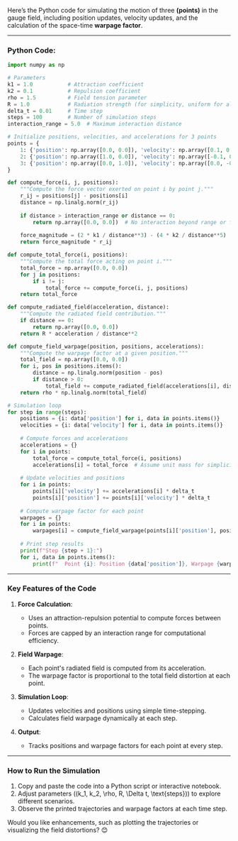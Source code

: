 Here’s the Python code for simulating the motion of three **(points)** in the gauge field, including position updates, velocity updates, and the calculation of the space-time **warpage factor**.

---

### **Python Code:**

```python
import numpy as np

# Parameters
k1 = 1.0           # Attraction coefficient
k2 = 0.1           # Repulsion coefficient
rho = 1.5          # Field tension parameter
R = 1.0            # Radiation strength (for simplicity, uniform for all points)
delta_t = 0.01     # Time step
steps = 100        # Number of simulation steps
interaction_range = 5.0  # Maximum interaction distance

# Initialize positions, velocities, and accelerations for 3 points
points = {
    1: {'position': np.array([0.0, 0.0]), 'velocity': np.array([0.1, 0.2])},
    2: {'position': np.array([1.0, 0.0]), 'velocity': np.array([-0.1, 0.1])},
    3: {'position': np.array([0.0, 1.0]), 'velocity': np.array([0.0, -0.1])},
}

def compute_force(i, j, positions):
    """Compute the force vector exerted on point i by point j."""
    r_ij = positions[j] - positions[i]
    distance = np.linalg.norm(r_ij)
    
    if distance > interaction_range or distance == 0:
        return np.array([0.0, 0.0])  # No interaction beyond range or for self-interaction
    
    force_magnitude = (2 * k1 / distance**3) - (4 * k2 / distance**5)
    return force_magnitude * r_ij

def compute_total_force(i, positions):
    """Compute the total force acting on point i."""
    total_force = np.array([0.0, 0.0])
    for j in positions:
        if i != j:
            total_force += compute_force(i, j, positions)
    return total_force

def compute_radiated_field(acceleration, distance):
    """Compute the radiated field contribution."""
    if distance == 0:
        return np.array([0.0, 0.0])
    return R * acceleration / distance**2

def compute_field_warpage(position, positions, accelerations):
    """Compute the warpage factor at a given position."""
    total_field = np.array([0.0, 0.0])
    for i, pos in positions.items():
        distance = np.linalg.norm(position - pos)
        if distance > 0:
            total_field += compute_radiated_field(accelerations[i], distance)
    return rho * np.linalg.norm(total_field)

# Simulation loop
for step in range(steps):
    positions = {i: data['position'] for i, data in points.items()}
    velocities = {i: data['velocity'] for i, data in points.items()}
    
    # Compute forces and accelerations
    accelerations = {}
    for i in points:
        total_force = compute_total_force(i, positions)
        accelerations[i] = total_force  # Assume unit mass for simplicity
    
    # Update velocities and positions
    for i in points:
        points[i]['velocity'] += accelerations[i] * delta_t
        points[i]['position'] += points[i]['velocity'] * delta_t
    
    # Compute warpage factor for each point
    warpages = {}
    for i in points:
        warpages[i] = compute_field_warpage(points[i]['position'], positions, accelerations)
    
    # Print step results
    print(f"Step {step + 1}:")
    for i, data in points.items():
        print(f"  Point {i}: Position {data['position']}, Warpage {warpages[i]:.4f}")
```

---

### **Key Features of the Code**
1. **Force Calculation**:
   - Uses an attraction-repulsion potential to compute forces between points.
   - Forces are capped by an interaction range for computational efficiency.

2. **Field Warpage**:
   - Each point's radiated field is computed from its acceleration.
   - The warpage factor is proportional to the total field distortion at each point.

3. **Simulation Loop**:
   - Updates velocities and positions using simple time-stepping.
   - Calculates field warpage dynamically at each step.

4. **Output**:
   - Tracks positions and warpage factors for each point at every step.

---

### **How to Run the Simulation**
1. Copy and paste the code into a Python script or interactive notebook.
2. Adjust parameters (\(k_1, k_2, \rho, R, \Delta t, \text{steps}\)) to explore different scenarios.
3. Observe the printed trajectories and warpage factors at each time step.

Would you like enhancements, such as plotting the trajectories or visualizing the field distortions? 😊

